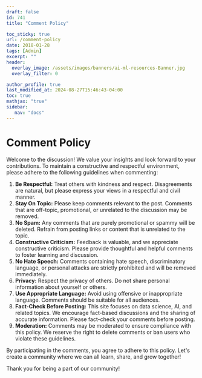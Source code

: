 ```yaml
---
draft: false
id: 741    
title: "Comment Policy"

toc_sticky: true
url: /comment-policy
date: 2018-01-28
tags: [Admin]
excerpt: ""
header:
  overlay_image: /assets/images/banners/ai-ml-resources-Banner.jpg
  overlay_filter: 0

author_profile: true
last_modified_at: 2024-08-27T15:46:43-04:00
toc: true
mathjax: "true"
sidebar:
   nav: "docs"
---
```


# Comment Policy

Welcome to the discussion! We value your insights and look forward to your contributions. To maintain a constructive and respectful environment, please adhere to the following guidelines when commenting:

1. **Be Respectful:** Treat others with kindness and respect. Disagreements are natural, but please express your views in a respectful and civil manner.
2. **Stay On Topic:** Please keep comments relevant to the post. Comments that are off-topic, promotional, or unrelated to the discussion may be removed.
3. **No Spam:** Any comments that are purely promotional or spammy will be deleted. Refrain from posting links or content that is unrelated to the topic.
4. **Constructive Criticism:** Feedback is valuable, and we appreciate constructive criticism. Please provide thoughtful and helpful comments to foster learning and discussion.
5. **No Hate Speech:** Comments containing hate speech, discriminatory language, or personal attacks are strictly prohibited and will be removed immediately.
6. **Privacy:** Respect the privacy of others. Do not share personal information about yourself or others.
7. **Use Appropriate Language:** Avoid using offensive or inappropriate language. Comments should be suitable for all audiences.
8. **Fact-Check Before Posting:** This site focuses on data science, AI, and related topics. We encourage fact-based discussions and the sharing of accurate information. Please fact-check your comments before posting.
9. **Moderation:** Comments may be moderated to ensure compliance with this policy. We reserve the right to delete comments or ban users who violate these guidelines.

By participating in the comments, you agree to adhere to this policy. Let's create a community where we can all learn, share, and grow together!

Thank you for being a part of our community!
